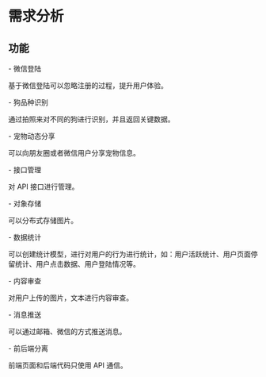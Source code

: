 # 需求分析

## 功能

\- 微信登陆

基于微信登陆可以忽略注册的过程，提升用户体验。

\- 狗品种识别

通过拍照来对不同的狗进行识别，并且返回关键数据。

\- 宠物动态分享

可以向朋友圈或者微信用户分享宠物信息。

\- 接口管理

对 API 接口进行管理。

\- 对象存储

可以分布式存储图片。

\- 数据统计

可以创建统计模型，进行对用户的行为进行统计，如：用户活跃统计、用户页面停留统计、用户点击数据、用户登陆情况等。

\- 内容审查

对用户上传的图片，文本进行内容审查。

\- 消息推送

可以通过邮箱、微信的方式推送消息。

\- 前后端分离

前端页面和后端代码只使用 API 通信。
